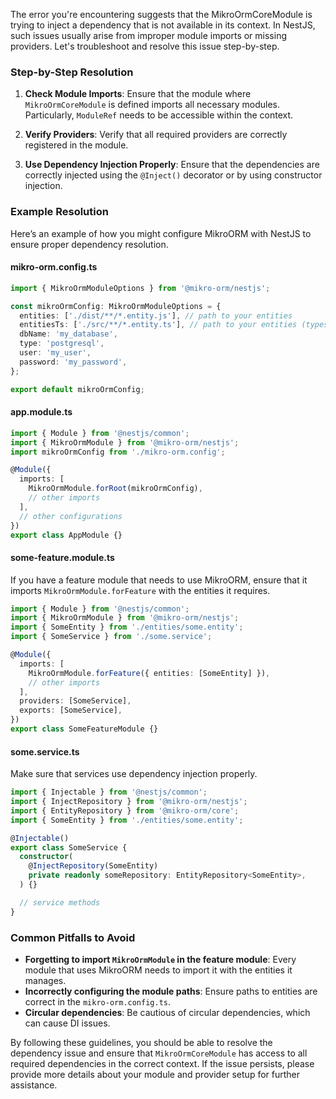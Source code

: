 The error you're encountering suggests that the MikroOrmCoreModule is trying to inject a dependency that is not available in its context. In NestJS, such issues usually arise from improper module imports or missing providers. Let's troubleshoot and resolve this issue step-by-step.

### Step-by-Step Resolution

1. **Check Module Imports**:
   Ensure that the module where `MikroOrmCoreModule` is defined imports all necessary modules. Particularly, `ModuleRef` needs to be accessible within the context.

2. **Verify Providers**:
   Verify that all required providers are correctly registered in the module.

3. **Use Dependency Injection Properly**:
   Ensure that the dependencies are correctly injected using the `@Inject()` decorator or by using constructor injection.

### Example Resolution

Here’s an example of how you might configure MikroORM with NestJS to ensure proper dependency resolution.

#### mikro-orm.config.ts
```typescript
import { MikroOrmModuleOptions } from '@mikro-orm/nestjs';

const mikroOrmConfig: MikroOrmModuleOptions = {
  entities: ['./dist/**/*.entity.js'], // path to your entities
  entitiesTs: ['./src/**/*.entity.ts'], // path to your entities (typescript)
  dbName: 'my_database',
  type: 'postgresql',
  user: 'my_user',
  password: 'my_password',
};

export default mikroOrmConfig;
```

#### app.module.ts
```typescript
import { Module } from '@nestjs/common';
import { MikroOrmModule } from '@mikro-orm/nestjs';
import mikroOrmConfig from './mikro-orm.config';

@Module({
  imports: [
    MikroOrmModule.forRoot(mikroOrmConfig),
    // other imports
  ],
  // other configurations
})
export class AppModule {}
```

#### some-feature.module.ts
If you have a feature module that needs to use MikroORM, ensure that it imports `MikroOrmModule.forFeature` with the entities it requires.

```typescript
import { Module } from '@nestjs/common';
import { MikroOrmModule } from '@mikro-orm/nestjs';
import { SomeEntity } from './entities/some.entity';
import { SomeService } from './some.service';

@Module({
  imports: [
    MikroOrmModule.forFeature({ entities: [SomeEntity] }),
    // other imports
  ],
  providers: [SomeService],
  exports: [SomeService],
})
export class SomeFeatureModule {}
```

#### some.service.ts
Make sure that services use dependency injection properly.

```typescript
import { Injectable } from '@nestjs/common';
import { InjectRepository } from '@mikro-orm/nestjs';
import { EntityRepository } from '@mikro-orm/core';
import { SomeEntity } from './entities/some.entity';

@Injectable()
export class SomeService {
  constructor(
    @InjectRepository(SomeEntity)
    private readonly someRepository: EntityRepository<SomeEntity>,
  ) {}

  // service methods
}
```

### Common Pitfalls to Avoid
- **Forgetting to import `MikroOrmModule` in the feature module**: Every module that uses MikroORM needs to import it with the entities it manages.
- **Incorrectly configuring the module paths**: Ensure paths to entities are correct in the `mikro-orm.config.ts`.
- **Circular dependencies**: Be cautious of circular dependencies, which can cause DI issues.

By following these guidelines, you should be able to resolve the dependency issue and ensure that `MikroOrmCoreModule` has access to all required dependencies in the correct context. If the issue persists, please provide more details about your module and provider setup for further assistance.
